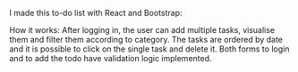 I made this to-do list with React and Bootstrap:

How it works:
After logging in, the user can add multiple tasks, visualise them and filter them according to category. The tasks are ordered by date and it is possible to click on the single task and delete it.
Both forms to login and to add the todo have validation logic implemented.
